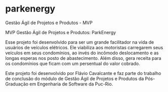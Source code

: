 # parkenergy
Gestão Ágil de Projetos e Produtos - MVP

MVP Gestão Ágil de Projetos e Produtos: ParkEnergy

Esse projeto foi desenvolvido para ser um grande facilitador na vida de usuários de veículos elétricos. Ele viabiliza aos motoristas carregarem seus veículos em seus condomínios, ao invés do incômodo deslocamento e as longas esperas nos posto de abastecimento. Além disso, gera receita para os condomínios que ficam com um persentual do valor cobrado.

Este projeto foi desenvolvido por Flávio Cavalcante e faz parte do trabalho de conclusão do módulo de Gestão Ágil de Projetos e Produtos da Pós-Graduação em Engenharia de Software da Puc-Rio.
